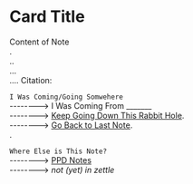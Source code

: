# Card Title 

Content of Note  
.  
..  
...  
....  Citation:

`I Was Coming/Going Somwehere`  
 --------> I Was Coming From _______   
 --------> [Keep Going Down This Rabbit Hole]().  
 --------> [Go Back to Last Note]().  
.  

`Where Else is This Note?`  
 --------> [PPD Notes](https://github.com/SageGrey/exp-exp-exp/edit/main/improbabilityDrive/2_pblc-prvt-dvlpmnt.md)  
 --------> _not (yet) in zettle_ 
